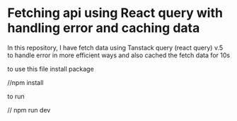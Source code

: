 # Fetching api using React query with handling error and caching data

In this repository, I have fetch data using Tanstack query (react query) v.5
to handle error in more efficient ways and also cached the fetch data for 10s

to use this file
install package

//npm install

to run

// npm run dev
